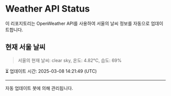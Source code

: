 
# Weather API Status

이 리포지토리는 OpenWeather API를 사용하여 서울의 날씨 정보를 자동으로 업데이트합니다.

## 현재 서울 날씨
> 서울의 현재 날씨: clear sky, 온도: 4.82°C, 습도: 69%

⏳ 업데이트 시간: 2025-03-08 14:21:49 (UTC)

---
자동 업데이트 봇에 의해 관리됩니다.
